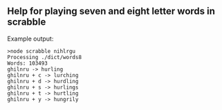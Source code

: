 ## Help for playing seven and eight letter words in scrabble

Example output:

```
>node scrabble nihlrgu
Processing ./dict/words8
Words: 103493
ghilnru -> hurling
ghilnru + c -> lurching
ghilnru + d -> hurdling
ghilnru + s -> hurlings
ghilnru + t -> hurtling
ghilnru + y -> hungrily
```
